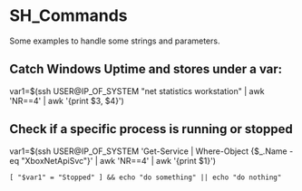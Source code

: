 # SH_Commands

Some examples to handle some strings and parameters.

## Catch Windows Uptime and stores under a var:

var1=$(ssh USER@IP_OF_SYSTEM "net statistics workstation" | awk 'NR==4' | awk '{print $3, $4}')

## Check if a specific process is running or stopped

var1=$(ssh USER@IP_OF_SYSTEM 'Get-Service | Where-Object {$_.Name -eq "XboxNetApiSvc"}' | awk 'NR==4' | awk '{print $1}')

`[ "$var1" = "Stopped" ] && echo "do something" || echo "do nothing"`

##
